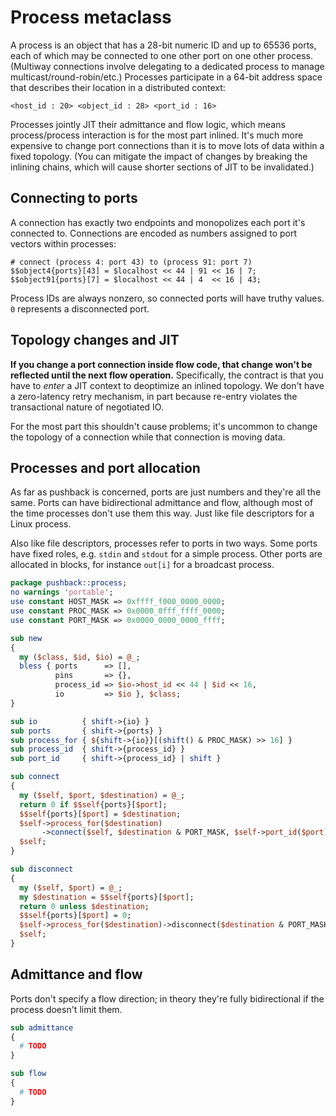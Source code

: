 # Process metaclass
A process is an object that has a 28-bit numeric ID and up to 65536 ports, each
of which may be connected to one other port on one other process. (Multiway
connections involve delegating to a dedicated process to manage
multicast/round-robin/etc.) Processes participate in a 64-bit address space that
describes their location in a distributed context:

```
<host_id : 20> <object_id : 28> <port_id : 16>
```

Processes jointly JIT their admittance and flow logic, which means
process/process interaction is for the most part inlined. It's much more
expensive to change port connections than it is to move lots of data within a
fixed topology. (You can mitigate the impact of changes by breaking the inlining
chains, which will cause shorter sections of JIT to be invalidated.)


## Connecting to ports
A connection has exactly two endpoints and monopolizes each port it's connected
to. Connections are encoded as numbers assigned to port vectors within
processes:

```
# connect (process 4: port 43) to (process 91: port 7)
$$object4{ports}[43] = $localhost << 44 | 91 << 16 | 7;
$$object91{ports}[7] = $localhost << 44 | 4  << 16 | 43;
```

Process IDs are always nonzero, so connected ports will have truthy values. `0`
represents a disconnected port.


## Topology changes and JIT
**If you change a port connection inside flow code, that change won't be
reflected until the next flow operation.** Specifically, the contract is that
you have to _enter_ a JIT context to deoptimize an inlined topology. We don't
have a zero-latency retry mechanism, in part because re-entry violates the
transactional nature of negotiated IO.

For the most part this shouldn't cause problems; it's uncommon to change the
topology of a connection while that connection is moving data.


## Processes and port allocation
As far as pushback is concerned, ports are just numbers and they're all the
same. Ports can have bidirectional admittance and flow, although most of the
time processes don't use them this way. Just like file descriptors for a Linux
process.

Also like file descriptors, processes refer to ports in two ways. Some ports
have fixed roles, e.g. `stdin` and `stdout` for a simple process. Other ports
are allocated in blocks, for instance `out[i]` for a broadcast process.

```perl
package pushback::process;
no warnings 'portable';
use constant HOST_MASK => 0xffff_f000_0000_0000;
use constant PROC_MASK => 0x0000_0fff_ffff_0000;
use constant PORT_MASK => 0x0000_0000_0000_ffff;

sub new
{
  my ($class, $id, $io) = @_;
  bless { ports      => [],
          pins       => {},
          process_id => $io->host_id << 44 | $id << 16,
          io         => $io }, $class;
}

sub io          { shift->{io} }
sub ports       { shift->{ports} }
sub process_for { ${shift->{io}}[(shift() & PROC_MASK) >> 16] }
sub process_id  { shift->{process_id} }
sub port_id     { shift->{process_id} | shift }

sub connect
{
  my ($self, $port, $destination) = @_;
  return 0 if $$self{ports}[$port];
  $$self{ports}[$port] = $destination;
  $self->process_for($destination)
       ->connect($self, $destination & PORT_MASK, $self->port_id($port));
  $self;
}

sub disconnect
{
  my ($self, $port) = @_;
  my $destination = $$self{ports}[$port];
  return 0 unless $destination;
  $$self{ports}[$port] = 0;
  $self->process_for($destination)->disconnect($destination & PORT_MASK);
  $self;
}
```


## Admittance and flow
Ports don't specify a flow direction; in theory they're fully bidirectional if
the process doesn't limit them.

```perl
sub admittance
{
  # TODO
}

sub flow
{
  # TODO
}
```
